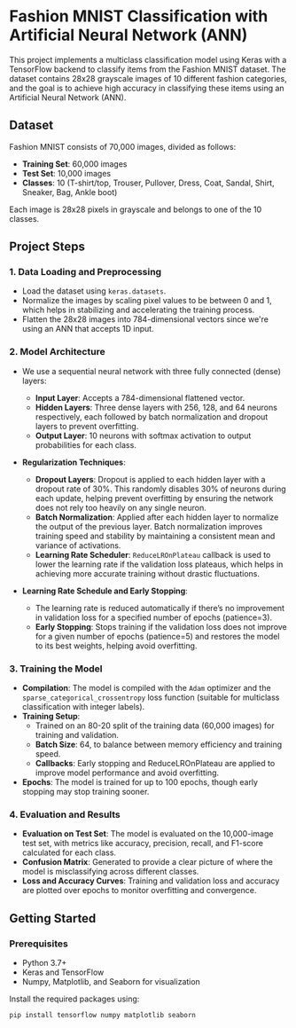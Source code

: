 # Fashion MNIST Classification with Artificial Neural Network (ANN)

This project implements a multiclass classification model using Keras with a TensorFlow backend to classify items from the Fashion MNIST dataset. The dataset contains 28x28 grayscale images of 10 different fashion categories, and the goal is to achieve high accuracy in classifying these items using an Artificial Neural Network (ANN).

## Dataset
Fashion MNIST consists of 70,000 images, divided as follows:
- **Training Set**: 60,000 images
- **Test Set**: 10,000 images
- **Classes**: 10 (T-shirt/top, Trouser, Pullover, Dress, Coat, Sandal, Shirt, Sneaker, Bag, Ankle boot)

Each image is 28x28 pixels in grayscale and belongs to one of the 10 classes.

## Project Steps

### 1. **Data Loading and Preprocessing**
   - Load the dataset using `keras.datasets`.
   - Normalize the images by scaling pixel values to be between 0 and 1, which helps in stabilizing and accelerating the training process.
   - Flatten the 28x28 images into 784-dimensional vectors since we're using an ANN that accepts 1D input.

### 2. **Model Architecture**
   - We use a sequential neural network with three fully connected (dense) layers:
     - **Input Layer**: Accepts a 784-dimensional flattened vector.
     - **Hidden Layers**: Three dense layers with 256, 128, and 64 neurons respectively, each followed by batch normalization and dropout layers to prevent overfitting.
     - **Output Layer**: 10 neurons with softmax activation to output probabilities for each class.
   
   - **Regularization Techniques**:
     - **Dropout Layers**: Dropout is applied to each hidden layer with a dropout rate of 30%. This randomly disables 30% of neurons during each update, helping prevent overfitting by ensuring the network does not rely too heavily on any single neuron.
     - **Batch Normalization**: Applied after each hidden layer to normalize the output of the previous layer. Batch normalization improves training speed and stability by maintaining a consistent mean and variance of activations.
     - **Learning Rate Scheduler**: `ReduceLROnPlateau` callback is used to lower the learning rate if the validation loss plateaus, which helps in achieving more accurate training without drastic fluctuations.
   
   - **Learning Rate Schedule and Early Stopping**:
     - The learning rate is reduced automatically if there’s no improvement in validation loss for a specified number of epochs (patience=3).
     - **Early Stopping**: Stops training if the validation loss does not improve for a given number of epochs (patience=5) and restores the model to its best weights, helping avoid overfitting.

### 3. **Training the Model**
   - **Compilation**: The model is compiled with the `Adam` optimizer and the `sparse_categorical_crossentropy` loss function (suitable for multiclass classification with integer labels).
   - **Training Setup**: 
     - Trained on an 80-20 split of the training data (60,000 images) for training and validation.
     - **Batch Size**: 64, to balance between memory efficiency and training speed.
     - **Callbacks**: Early stopping and ReduceLROnPlateau are applied to improve model performance and avoid overfitting.
   - **Epochs**: The model is trained for up to 100 epochs, though early stopping may stop training sooner.

### 4. **Evaluation and Results**
   - **Evaluation on Test Set**: The model is evaluated on the 10,000-image test set, with metrics like accuracy, precision, recall, and F1-score calculated for each class.
   - **Confusion Matrix**: Generated to provide a clear picture of where the model is misclassifying across different classes.
   - **Loss and Accuracy Curves**: Training and validation loss and accuracy are plotted over epochs to monitor overfitting and convergence.

## Getting Started

### Prerequisites
- Python 3.7+
- Keras and TensorFlow
- Numpy, Matplotlib, and Seaborn for visualization

Install the required packages using:
```bash
pip install tensorflow numpy matplotlib seaborn
